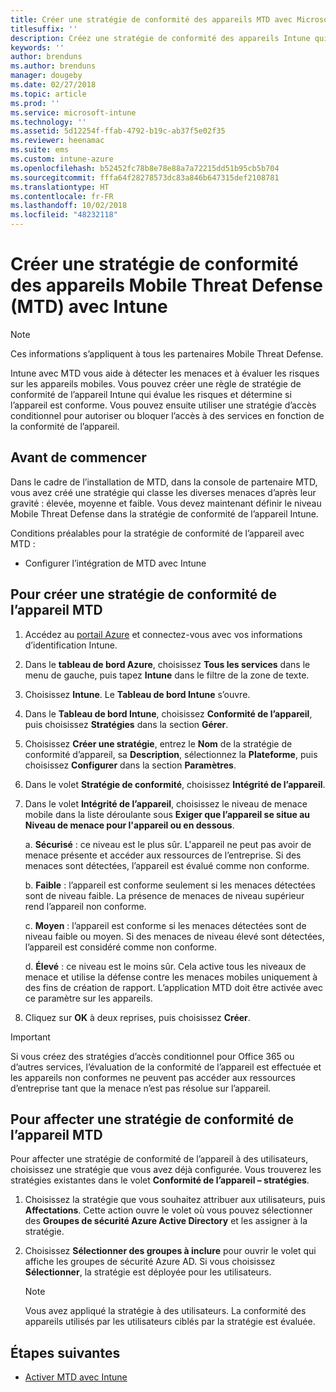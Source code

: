 ```yaml
---
title: Créer une stratégie de conformité des appareils MTD avec Microsoft Intune
titlesuffix: ''
description: Créez une stratégie de conformité des appareils Intune qui utilise les niveaux de menace MTD partenaires afin de déterminer si un appareil mobile peut accéder aux ressources de l’entreprise.
keywords: ''
author: brenduns
ms.author: brenduns
manager: dougeby
ms.date: 02/27/2018
ms.topic: article
ms.prod: ''
ms.service: microsoft-intune
ms.technology: ''
ms.assetid: 5d12254f-ffab-4792-b19c-ab37f5e02f35
ms.reviewer: heenamac
ms.suite: ems
ms.custom: intune-azure
ms.openlocfilehash: b52452fc78b8e78e88a7a72215dd51b95cb5b704
ms.sourcegitcommit: fffa64f28278573dc83a846b647315def2108781
ms.translationtype: HT
ms.contentlocale: fr-FR
ms.lasthandoff: 10/02/2018
ms.locfileid: "48232118"
---
```

# <a name="create-mobile-threat-defense-mtd-device-compliance-policy-with-intune"></a>Créer une stratégie de conformité des appareils Mobile Threat Defense (MTD) avec Intune

> [!NOTE] 
> Ces informations s’appliquent à tous les partenaires Mobile Threat Defense.

Intune avec MTD vous aide à détecter les menaces et à évaluer les risques sur les appareils mobiles. Vous pouvez créer une règle de stratégie de conformité de l’appareil Intune qui évalue les risques et détermine si l’appareil est conforme. Vous pouvez ensuite utiliser une stratégie d’accès conditionnel pour autoriser ou bloquer l’accès à des services en fonction de la conformité de l’appareil.

## <a name="before-you-begin"></a>Avant de commencer

Dans le cadre de l’installation de MTD, dans la console de partenaire MTD, vous avez créé une stratégie qui classe les diverses menaces d’après leur gravité : élevée, moyenne et faible. Vous devez maintenant définir le niveau Mobile Threat Defense dans la stratégie de conformité de l’appareil Intune.

Conditions préalables pour la stratégie de conformité de l’appareil avec MTD :

-   Configurer l’intégration de MTD avec Intune

## <a name="to-create-an-mtd-device-compliance-policy"></a>Pour créer une stratégie de conformité de l’appareil MTD

1.  Accédez au [portail Azure](https://portal.azure.com/) et connectez-vous avec vos informations d’identification Intune.

2.  Dans le **tableau de bord Azure**, choisissez **Tous les services** dans le menu de gauche, puis tapez **Intune** dans le filtre de la zone de texte.

3.  Choisissez **Intune**. Le **Tableau de bord Intune** s’ouvre.

4. Dans le **Tableau de bord Intune**, choisissez **Conformité de l’appareil**, puis choisissez **Stratégies** dans la section **Gérer**.

5.  Choisissez **Créer une stratégie**, entrez le **Nom** de la stratégie de conformité d’appareil, sa **Description**, sélectionnez la **Plateforme**, puis choisissez **Configurer** dans la section **Paramètres**.

6.  Dans le volet **Stratégie de conformité**, choisissez **Intégrité de l’appareil**.

7.  Dans le volet **Intégrité de l’appareil**, choisissez le niveau de menace mobile dans la liste déroulante sous **Exiger que l’appareil se situe au Niveau de menace pour l'appareil ou en dessous**.

    a.  **Sécurisé** : ce niveau est le plus sûr. L'appareil ne peut pas avoir de menace présente et accéder aux ressources de l’entreprise. Si des menaces sont détectées, l’appareil est évalué comme non conforme.

    b.  **Faible** : l’appareil est conforme seulement si les menaces détectées sont de niveau faible. La présence de menaces de niveau supérieur rend l’appareil non conforme.

    c.  **Moyen** : l’appareil est conforme si les menaces détectées sont de niveau faible ou moyen. Si des menaces de niveau élevé sont détectées, l’appareil est considéré comme non conforme.

    d.  **Élevé** : ce niveau est le moins sûr. Cela active tous les niveaux de menace et utilise la défense contre les menaces mobiles uniquement à des fins de création de rapport. L’application MTD doit être activée avec ce paramètre sur les appareils.

8.  Cliquez sur **OK** à deux reprises, puis choisissez **Créer**.

> [!IMPORTANT]
> Si vous créez des stratégies d’accès conditionnel pour Office 365 ou d’autres services, l’évaluation de la conformité de l’appareil est effectuée et les appareils non conformes ne peuvent pas accéder aux ressources d’entreprise tant que la menace n’est pas résolue sur l’appareil.

## <a name="to-assign-an-mtd-device-compliance-policy"></a>Pour affecter une stratégie de conformité de l’appareil MTD

Pour affecter une stratégie de conformité de l’appareil à des utilisateurs, choisissez une stratégie que vous avez déjà configurée. Vous trouverez les stratégies existantes dans le volet **Conformité de l’appareil – stratégies**.

1. Choisissez la stratégie que vous souhaitez attribuer aux utilisateurs, puis **Affectations**. Cette action ouvre le volet où vous pouvez sélectionner des **Groupes de sécurité Azure Active Directory** et les assigner à la stratégie.

2. Choisissez **Sélectionner des groupes à inclure** pour ouvrir le volet qui affiche les groupes de sécurité Azure AD.  Si vous choisissez **Sélectionner**, la stratégie est déployée pour les utilisateurs.

    > [!NOTE] 
    > Vous avez appliqué la stratégie à des utilisateurs. La conformité des appareils utilisés par les utilisateurs ciblés par la stratégie est évaluée.

## <a name="next-steps"></a>Étapes suivantes

- [Activer MTD avec Intune](mtd-connector-enable.md)